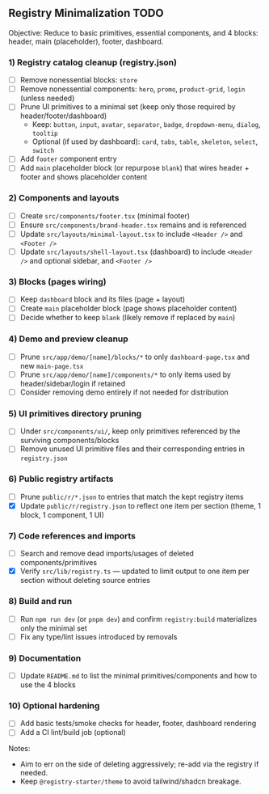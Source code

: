 ## Registry Minimalization TODO

Objective: Reduce to basic primitives, essential components, and 4 blocks: header, main (placeholder), footer, dashboard.

### 1) Registry catalog cleanup (registry.json)
- [ ] Remove nonessential blocks: `store`
- [ ] Remove nonessential components: `hero`, `promo`, `product-grid`, `login` (unless needed)
- [ ] Prune UI primitives to a minimal set (keep only those required by header/footer/dashboard)
  - Keep: `button`, `input`, `avatar`, `separator`, `badge`, `dropdown-menu`, `dialog`, `tooltip`
  - Optional (if used by dashboard): `card`, `tabs`, `table`, `skeleton`, `select`, `switch`
- [ ] Add `footer` component entry
- [ ] Add `main` placeholder block (or repurpose `blank`) that wires header + footer and shows placeholder content

### 2) Components and layouts
- [ ] Create `src/components/footer.tsx` (minimal footer)
- [ ] Ensure `src/components/brand-header.tsx` remains and is referenced
- [ ] Update `src/layouts/minimal-layout.tsx` to include `<Header />` and `<Footer />`
- [ ] Update `src/layouts/shell-layout.tsx` (dashboard) to include `<Header />` and optional sidebar, and `<Footer />`

### 3) Blocks (pages wiring)
- [ ] Keep `dashboard` block and its files (page + layout)
- [ ] Create `main` placeholder block (page shows placeholder content)
- [ ] Decide whether to keep `blank` (likely remove if replaced by `main`)

### 4) Demo and preview cleanup
- [ ] Prune `src/app/demo/[name]/blocks/*` to only `dashboard-page.tsx` and new `main-page.tsx`
- [ ] Prune `src/app/demo/[name]/components/*` to only items used by header/sidebar/login if retained
- [ ] Consider removing demo entirely if not needed for distribution

### 5) UI primitives directory pruning
- [ ] Under `src/components/ui/`, keep only primitives referenced by the surviving components/blocks
- [ ] Remove unused UI primitive files and their corresponding entries in `registry.json`

### 6) Public registry artifacts
- [ ] Prune `public/r/*.json` to entries that match the kept registry items
- [x] Update `public/r/registry.json` to reflect one item per section (theme, 1 block, 1 component, 1 UI)

### 7) Code references and imports
- [ ] Search and remove dead imports/usages of deleted components/primitives
- [x] Verify `src/lib/registry.ts` — updated to limit output to one item per section without deleting source entries

### 8) Build and run
- [ ] Run `npm run dev` (or `pnpm dev`) and confirm `registry:build` materializes only the minimal set
- [ ] Fix any type/lint issues introduced by removals

### 9) Documentation
- [ ] Update `README.md` to list the minimal primitives/components and how to use the 4 blocks

### 10) Optional hardening
- [ ] Add basic tests/smoke checks for header, footer, dashboard rendering
- [ ] Add a CI lint/build job (optional)

Notes:
- Aim to err on the side of deleting aggressively; re-add via the registry if needed.
- Keep `@registry-starter/theme` to avoid tailwind/shadcn breakage.

